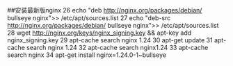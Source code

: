 ##安装最新版nginx
   26  echo "deb http://nginx.org/packages/debian/ bullseye nginx">> /etc/apt/sources.list
   27  echo "deb-src http://nginx.org/packages/debian/ bullseye nginx">> /etc/apt/sources.list
   28  wget http://nginx.org/keys/nginx_signing.key && apt-key add nginx_signing.key
   29  apt-cache search nginx 1.24
   30  apt-get update
   31  apt-cache search nginx 1.24
   32  apt-cache search nginx1.24
   33  apt-cache search nginx
   34   apt-get install nginx=1.24.0-1~bullseye
